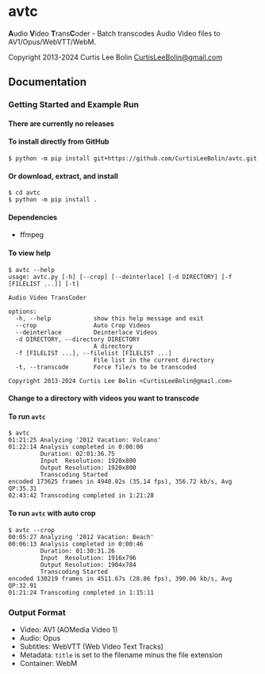 avtc
====

**A**udio **V**ideo **T**rans**C**oder - Batch transcodes Audio Video files to AV1/Opus/WebVTT/WebM.

Copyright 2013-2024 Curtis Lee Bolin <CurtisLeeBolin@gmail.com>

Documentation
-------------

### Getting Started and Example Run

#### There are currently no releases
#### To install directly from GitHub

```
$ python -m pip install git+https://github.com/CurtisLeeBolin/avtc.git
```

#### Or download, extract, and install

```
$ cd avtc
$ python -m pip install .
```

#### Dependencies
  - ffmpeg

#### To view help

```
$ avtc --help
usage: avtc.py [-h] [--crop] [--deinterlace] [-d DIRECTORY] [-f [FILELIST ...]] [-t]

Audio Video TransCoder

options:
  -h, --help            show this help message and exit
  --crop                Auto Crop Videos
  --deinterlace         Deinterlace Videos
  -d DIRECTORY, --directory DIRECTORY
                        A directory
  -f [FILELIST ...], --filelist [FILELIST ...]
                        File list in the current directory
  -t, --transcode       Force file/s to be transcoded

Copyright 2013-2024 Curtis Lee Bolin <CurtisLeeBolin@gmail.com>
```

#### Change to a directory with videos you want to transcode
#### To run `avtc`

```
$ avtc
01:21:25 Analyzing '2012 Vacation: Volcano'
01:22:14 Analysis completed in 0:00:00
         Duration: 02:01:36.75
         Input  Resolution: 1920x800
         Output Resolution: 1920x800
         Transcoding Started
encoded 173625 frames in 4940.02s (35.14 fps), 356.72 kb/s, Avg QP:35.31
02:43:42 Transcoding completed in 1:21:28
```

#### To run `avtc` with auto crop

```
$ avtc --crop
00:05:27 Analyzing '2012 Vacation: Beach'
00:06:13 Analysis completed in 0:00:46
         Duration: 01:30:31.26
         Input  Resolution: 1916x796
         Output Resolution: 1904x784
         Transcoding Started
encoded 130219 frames in 4511.67s (28.86 fps), 390.06 kb/s, Avg QP:32.91
01:21:24 Transcoding completed in 1:15:11
```

### Output Format

* Video: AV1 (AOMedia Video 1)
* Audio: Opus
* Subtitles: WebVTT (Web Video Text Tracks)
* Metadata: `title` is set to the filename minus the file extension
* Container: WebM
